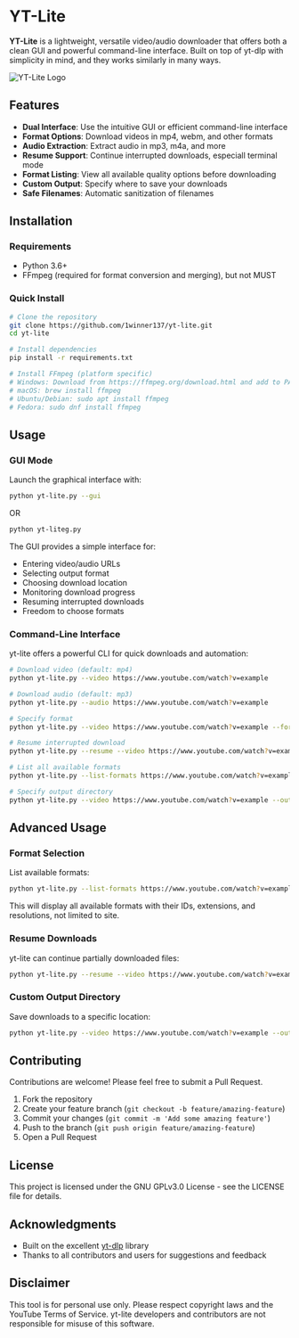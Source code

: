 # YT-Lite

**YT-Lite** is a lightweight, versatile video/audio downloader that offers both a clean GUI and powerful command-line interface. Built on top of yt-dlp with simplicity in mind, and they works similarly in many ways.

![YT-Lite Logo](https://github.com/1winner137/yt-lite/blob/main/.github/yt-dlp.svg)

## Features

- **Dual Interface**: Use the intuitive GUI or efficient command-line interface
- **Format Options**: Download videos in mp4, webm, and other formats
- **Audio Extraction**: Extract audio in mp3, m4a, and more
- **Resume Support**: Continue interrupted downloads, especiall terminal mode
- **Format Listing**: View all available quality options before downloading
- **Custom Output**: Specify where to save your downloads
- **Safe Filenames**: Automatic sanitization of filenames

## Installation

### Requirements

- Python 3.6+
- FFmpeg (required for format conversion and merging), but not MUST

### Quick Install

```bash
# Clone the repository
git clone https://github.com/1winner137/yt-lite.git
cd yt-lite

# Install dependencies
pip install -r requirements.txt

# Install FFmpeg (platform specific)
# Windows: Download from https://ffmpeg.org/download.html and add to PATH
# macOS: brew install ffmpeg
# Ubuntu/Debian: sudo apt install ffmpeg
# Fedora: sudo dnf install ffmpeg
```

## Usage

### GUI Mode

Launch the graphical interface with:

```bash
python yt-lite.py --gui
```
OR
```bash
python yt-liteg.py
```

The GUI provides a simple interface for:
- Entering video/audio URLs
- Selecting output format
- Choosing download location
- Monitoring download progress
- Resuming interrupted downloads
- Freedom to choose formats

### Command-Line Interface

yt-lite offers a powerful CLI for quick downloads and automation:

```bash
# Download video (default: mp4)
python yt-lite.py --video https://www.youtube.com/watch?v=example

# Download audio (default: mp3)
python yt-lite.py --audio https://www.youtube.com/watch?v=example

# Specify format
python yt-lite.py --video https://www.youtube.com/watch?v=example --format webm

# Resume interrupted download
python yt-lite.py --resume --video https://www.youtube.com/watch?v=example

# List all available formats
python yt-lite.py --list-formats https://www.youtube.com/watch?v=example

# Specify output directory
python yt-lite.py --video https://www.youtube.com/watch?v=example --output /path/to/save
```

## Advanced Usage

### Format Selection

List available formats:

```bash
python yt-lite.py --list-formats https://www.youtube.com/watch?v=example
```

This will display all available formats with their IDs, extensions, and resolutions, not limited to site.

### Resume Downloads

yt-lite can continue partially downloaded files:

```bash
python yt-lite.py --resume --video https://www.youtube.com/watch?v=example
```

### Custom Output Directory

Save downloads to a specific location:

```bash
python yt-lite.py --video https://www.youtube.com/watch?v=example --output ~/Downloads
```

## Contributing

Contributions are welcome! Please feel free to submit a Pull Request.

1. Fork the repository
2. Create your feature branch (`git checkout -b feature/amazing-feature`)
3. Commit your changes (`git commit -m 'Add some amazing feature'`)
4. Push to the branch (`git push origin feature/amazing-feature`)
5. Open a Pull Request

## License

This project is licensed under the GNU GPLv3.0 License - see the LICENSE file for details.

## Acknowledgments

- Built on the excellent [yt-dlp](https://github.com/yt-dlp/yt-dlp) library
- Thanks to all contributors and users for suggestions and feedback

## Disclaimer

This tool is for personal use only. Please respect copyright laws and the YouTube Terms of Service. yt-lite developers and contributors are not responsible for misuse of this software.
